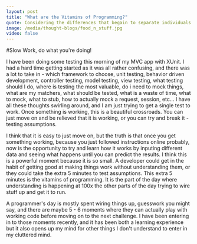 ```yaml
---
layout: post
title: "What are the Vitamins of Programming?"
quote: Considering the differences that begain to separate individuals over time
image: /media/thought-blogs/food_n_stuff.jpg
video: false
---
```


#Slow Work, do what you're doing!

I have been doing some testing this morning of my MVC app with XUnit. I had a hard time getting started as it was all rather confusing, and there was a lot to take in - which framework to choose, unit testing, behavior driven development, controller testing, model testing, view testing, what testing should I do, where is testing the most valuable, do i need to mock things, what are my matchers, what should be tested, what is a waste of time, what to mock, what to stub, how to actually mock a request, session, etc… I have all these thoughts swirling around, and I am just trying to get a single test to work. Once something is working, this is a beautiful crossroads. You can just move on and be relieved that it is working, or you can try and break it - testing assumptions. 

I think that it is easy to just move on, but the truth is that once you get something working, because you just followed instructions online probably, now is the opportunity to try and learn how it works by inputing different data and seeing what happens until you can predict the results. I think this is a powerful moment because it is so small. A developer could get in the habit of getting good at making things work without understanding them, or they could take the extra 5 minutes to test assumptions. This extra 5 minutes is the vitamins of programming. It is the part of the day where understanding is happening at 100x the other parts of the day trying to wire stuff up and get it to run. 

A programmer's day is mostly spent wiring things up, guesswork you might say, and there are maybe 5 - 6 moments where they can actually play with working code before moving on to the next challenge. I have been entering in to those moments recently, and it has been both a learning experience but it also opens up my mind for other things I don't understand to enter in my cluttered mind.